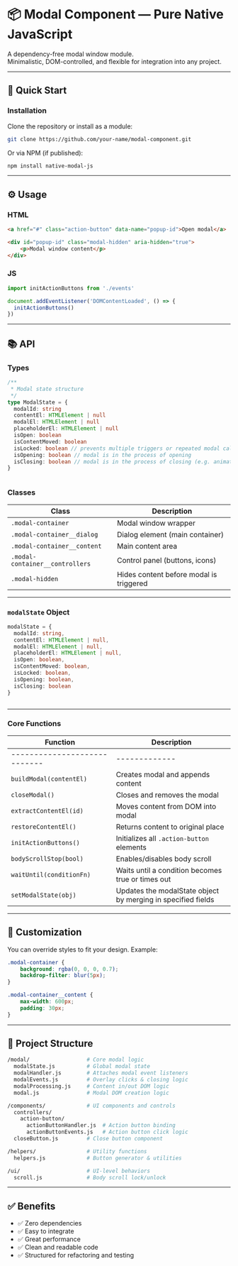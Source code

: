 # 📦 Modal Component — Pure Native JavaScript

A dependency-free modal window module.  
Minimalistic, DOM-controlled, and flexible for integration into any project.

---

## 🚀 Quick Start

### Installation

Clone the repository or install as a module:

```bash
git clone https://github.com/your-name/modal-component.git
```

Or via NPM (if published):

```bash
npm install native-modal-js
```

---

## ⚙️ Usage

### HTML

```html
<a href="#" class="action-button" data-name="popup-id">Open modal</a>

<div id="popup-id" class="modal-hidden" aria-hidden="true">
    <p>Modal window content</p>
</div>
```

### JS

```js
import initActionButtons from './events'

document.addEventListener('DOMContentLoaded', () => {
  initActionButtons()
})
```

---

## 📚 API

### Types

```ts
/**
 * Modal state structure
 */
type ModalState = {
  modalId: string
  contentEl: HTMLElement | null
  modalEl: HTMLElement | null
  placeholderEl: HTMLElement | null
  isOpen: boolean
  isContentMoved: boolean
  isLocked: boolean // prevents multiple triggers or repeated modal calls
  isOpening: boolean // modal is in the process of opening
  isClosing: boolean // modal is in the process of closing (e.g. animation delay)
}
```
```
```

### Classes
| Class                       | Description                              |
|----------------------------|------------------------------------------|
| `.modal-container`         | Modal window wrapper                     |
| `.modal-container__dialog` | Dialog element (main container)          |
| `.modal-container__content`| Main content area                        |
| `.modal-container__controllers` | Control panel (buttons, icons)     |
| `.modal-hidden`            | Hides content before modal is triggered  |

---

### `modalState` Object

```ts
modalState = {
  modalId: string,
  contentEl: HTMLElement | null,
  modalEl: HTMLElement | null,
  placeholderEl: HTMLElement | null,
  isOpen: boolean,
  isContentMoved: boolean,
  isLocked: boolean,
  isOpening: boolean,
  isClosing: boolean
}
```
```
```

---

### Core Functions

| Function                   | Description |
|----------------------------|-------------|
|----------------------------|-------------|
| `buildModal(contentEl)`    | Creates modal and appends content |
| `closeModal()`             | Closes and removes the modal      |
| `extractContentEl(id)`     | Moves content from DOM into modal |
| `restoreContentEl()`       | Returns content to original place |
| `initActionButtons()`      | Initializes all `.action-button` elements |
| `bodyScrollStop(bool)`     | Enables/disables body scroll |
| `waitUntil(conditionFn)`   | Waits until a condition becomes true or times out |
| `setModalState(obj)`       | Updates the modalState object by merging in specified fields |

---

## 🎨 Customization

You can override styles to fit your design. Example:

```css
.modal-container {
    background: rgba(0, 0, 0, 0.7);
    backdrop-filter: blur(5px);
}

.modal-container__content {
    max-width: 600px;
    padding: 30px;
}
```

---

## 📁 Project Structure

```bash
/modal/                  # Core modal logic
  modalState.js          # Global modal state
  modalHandler.js        # Attaches modal event listeners
  modalEvents.js         # Overlay clicks & closing logic
  modalProcessing.js     # Content in/out DOM logic
  modal.js               # Modal DOM creation logic

/components/             # UI components and controls
  controllers/
    action-button/
      actionButtonHandler.js  # Action button binding
      actionButtonEvents.js   # Action button click logic
  closeButton.js         # Close button component

/helpers/                # Utility functions
  helpers.js             # Button generator & utilities

/ui/                     # UI-level behaviors
  scroll.js              # Body scroll lock/unlock
```

---

## ✅ Benefits

- ✅ Zero dependencies
- ✅ Easy to integrate
- ✅ Great performance
- ✅ Clean and readable code
- ✅ Structured for refactoring and testing



